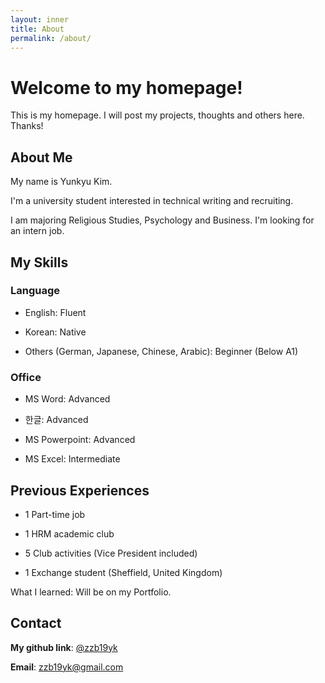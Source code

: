 ```yaml
---
layout: inner
title: About
permalink: /about/
---
```

# Welcome to my homepage!
This is my homepage. 
I will post my projects, thoughts and others here. 
Thanks!

## About Me
My name is Yunkyu Kim. 

I'm a university student interested in technical writing and recruiting.

I am majoring Religious Studies, Psychology and Business. I'm looking for an intern job.


## My Skills
### Language
- English: Fluent
 
- Korean: Native

- Others (German, Japanese, Chinese, Arabic): Beginner (Below A1)

### Office
- MS Word: Advanced

- 한글: Advanced

- MS Powerpoint: Advanced

- MS Excel: Intermediate


## Previous Experiences
- 1 Part-time job

- 1 HRM academic club

- 5 Club activities (Vice President included)

- 1 Exchange student (Sheffield, United Kingdom)

What I learned: Will be on my Portfolio.

## Contact
**My github link**: [@zzb19yk](https://github.com/zzb19yk) 

**Email**: zzb19yk@gmail.com

